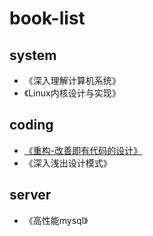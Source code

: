 # book-list
## system
- 《深入理解计算机系统》
- 《Linux内核设计与实现》

## coding
- [《重构-改善即有代码的设计》](mweblib://15545208197317)
- 《深入浅出设计模式》

## server
- 《高性能mysql》